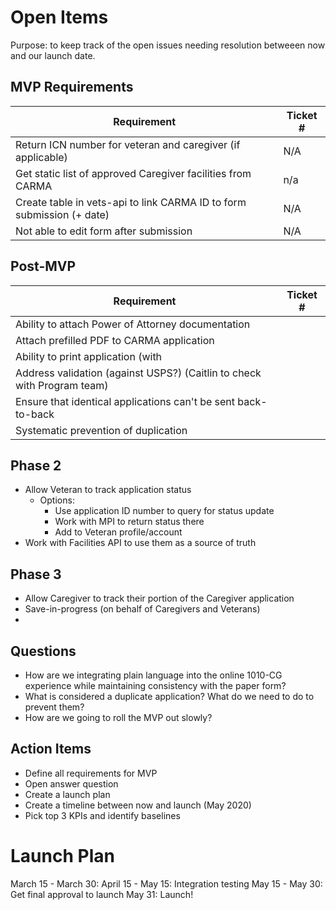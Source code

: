 # Open Items
Purpose: to keep track of the open issues needing resolution betweeen now and our launch date.

## MVP Requirements
| Requirement | Ticket # |
| --- | ---| 
| Return ICN number for veteran and caregiver (if applicable)| N/A|
| Get static list of approved Caregiver facilities from CARMA|n/a
| Create table in vets-api to link CARMA ID to form submission (+ date)| N/A
| Not able to edit form after submission| N/A

## Post-MVP
| Requirement | Ticket # |
| --- | ---| 
| Ability to attach Power of Attorney documentation| 
| Attach prefilled PDF to CARMA application| 
| Ability to print application (with | 
| Address validation (against USPS?) (Caitlin to check with Program team)| 
| Ensure that identical applications can't be sent back-to-back | 
| Systematic prevention of duplication | 

## Phase 2
- Allow Veteran to track application status
  - Options: 
      - Use application ID number to query for status update
      - Work with MPI to return status there
      - Add to Veteran profile/account
- Work with Facilities API to use them as a source of truth

## Phase 3
- Allow Caregiver to track their portion of the Caregiver application
- Save-in-progress (on behalf of Caregivers and Veterans)
- 



## Questions
- How are we integrating plain language into the online 1010-CG experience while maintaining consistency with the paper form?
- What is considered a duplicate application? What do we need to do to prevent them?
- How are we going to roll the MVP out slowly?

## Action Items
- Define all requirements for MVP
- Open answer question
- Create a launch plan
- Create a timeline between now and launch (May 2020)
- Pick top 3 KPIs and identify baselines

# Launch Plan
March 15 - March 30: 
April 15 - May 15: Integration testing
May 15 - May 30: Get final approval to launch
May 31: Launch!


